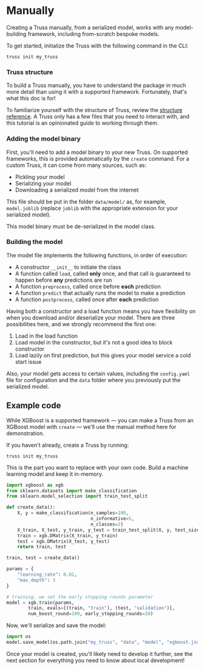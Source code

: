 # Manually

Creating a Truss manually, from a serialized model, works with any model-building framework, including from-scratch bespoke models.

To get started, initialize the Truss with the following command in the CLI:

```
truss init my_truss
```

### Truss structure

To build a Truss manually, you have to understand the package in much more detail than using it with a supported framework. Fortunately, that's what this doc is for!

To familiarize yourself with the structure of Truss, review the [structure reference](../reference/structure.md). A Truss only has a few files that you need to interact with, and this tutorial is an opinionated guide to working through them.

### Adding the model binary

First, you'll need to add a model binary to your new Truss. On supported frameworks, this is provided automatically by the `create` command. For a custom Truss, it can come from many sources, such as:

* Pickling your model
* Serializing your model
* Downloading a serialized model from the internet

This file should be put in the folder `data/model/` as, for example, `model.joblib` (replace `joblib` with the appropriate extension for your serialized model).

This model binary must be de-serialized in the model class.

### Building the model

The model file implements the following functions, in order of execution:

* A constructor `__init__` to initiate the class
* A function called `load`, called **only** once, and that call is guaranteed to happen before **any** predictions are run
* A function `preprocess`, called once before **each** prediction
* A function `predict` that actually runs the model to make a prediction
* A function `postprocess`, called once after **each** prediction

Having both a constructor and a load function means you have flexibility on when you download and/or deserialize your model. There are three possibilities here, and we strongly recommend the first one:

1. Load in the load function
2. Load model in the constructor, but it's not a good idea to block constructor
3. Load lazily on first prediction, but this gives your model service a cold start issue

Also, your model gets access to certain values, including the `config.yaml` file for configuration and the `data` folder where you previously put the serialized model.

## Example code

While XGBoost is a supported framework — you can make a Truss from an XGBoost model with `create` — we'll use the manual method here for demonstration.

If you haven't already, create a Truss by running:

```
truss init my_truss
```

This is the part you want to replace with your own code. Build a machine learning model and keep it in-memory.

```python
import xgboost as xgb
from sklearn.datasets import make_classification
from sklearn.model_selection import train_test_split

def create_data():
    X, y = make_classification(n_samples=100,
                               n_informative=5,
                               n_classes=2)
    X_train, X_test, y_train, y_test = train_test_split(X, y, test_size=0.25)
    train = xgb.DMatrix(X_train, y_train)
    test = xgb.DMatrix(X_test, y_test)
    return train, test

train, test = create_data()

params = {
    "learning_rate": 0.01,
    "max_depth": 3
}

# training, we set the early stopping rounds parameter
model = xgb.train(params,
        train, evals=[(train, "train"), (test, "validation")],
        num_boost_round=100, early_stopping_rounds=20)
```

Now, we'll serialize and save the model:

```python
import os
model.save_model(os.path.join("my_truss", "data", "model", "xgboost.json"))
```

Once your model is created, you'll likely need to develop it further, see the next section for everything you need to know about local development!
